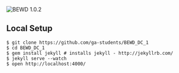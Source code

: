 ![BEWD 1.0.2](assets/instructor_bewd_logo.png)

## Local Setup

    $ git clone https://github.com/ga-students/BEWD_DC_1
    $ cd BEWD_DC_1
    $ gem install jekyll # installs jekyll - http://jekyllrb.com/
    $ jekyll serve --watch
    $ open http://localhost:4000/

